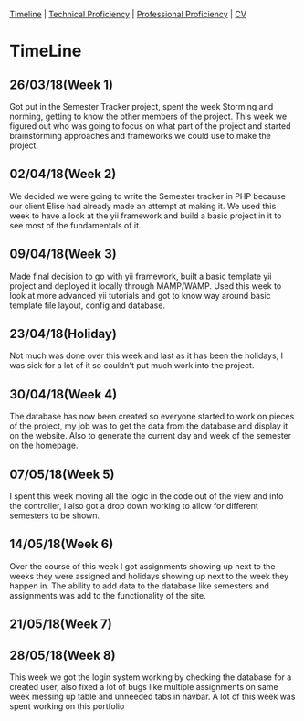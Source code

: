 [Timeline](index.md) | [Technical Proficiency](technical.md) | [Professional Proficiency](professional.md) | [CV](cv.md)

# TimeLine

## 26/03/18(Week 1)

Got put in the Semester Tracker project, spent the week Storming and norming, getting to know the other members of the project.  This week we figured out who was going to focus on what part of the project and started brainstorming approaches and frameworks we could use to make the project.

## 02/04/18(Week 2)

We decided we were going to write the Semester tracker in PHP because our client Elise had already made an attempt at making it.  We used this week to have a look at the yii framework and build a basic project in it to see most of the fundamentals of it.

## 09/04/18(Week 3)

Made final decision to go with yii framework, built a basic template yii project and deployed it locally through MAMP/WAMP.  Used this week to look at more advanced yii tutorials and got to know way around basic template file layout, config and database.

## 23/04/18(Holiday)

Not much was done over this week and last as it has been the holidays, I was sick for a lot of it so couldn't put much work into the project.

## 30/04/18(Week 4)

The database has now been created so everyone started to work on pieces of the project, my job was to get the data from the database and display it on the website.  Also to generate the current day and week of the semester on the homepage.

## 07/05/18(Week 5)

I spent this week moving all the logic in the code out of the view and into the controller, I also got a drop down working to allow for different semesters to be shown.

## 14/05/18(Week 6)

Over the course of this week I got assignments showing up next to the weeks they were assigned and holidays showing up next to the week they happen in.  The ability to add data to the database like semesters and assignments was add to the functionality of the site.

## 21/05/18(Week 7)



## 28/05/18(Week 8)

This week we got the login system working by checking the database for a created user, also fixed a lot of bugs like multiple assignments on same week messing up table and unneeded tabs in navbar.  A lot of this week was spent working on this portfolio 
